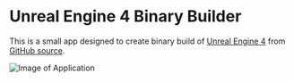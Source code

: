 Unreal Engine 4 Binary Builder
======================

This is a small app designed to create binary build of [Unreal Engine 4](https://www.unrealengine.com/) from [GitHub source](https://github.com/EpicGames/UnrealEngine).

![Image of Application](https://pbs.twimg.com/media/C0q0H2wUoAEQsxA.jpg)
